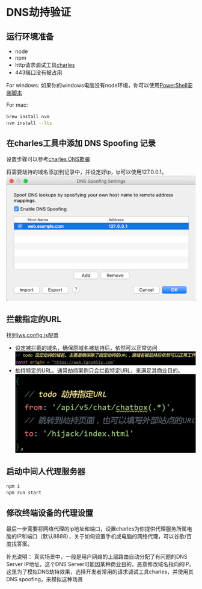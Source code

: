 # DNS劫持验证

## 运行环境准备
- node
- npm
- http请求调试工具[charles](https://www.charlesproxy.com/download/latest-release/)
- 443端口没有被占用

For windows:
如果你的windows电脑没有node环境，你可以使用[PowerShell安装脚本](./env-installer.ps1)

For mac:
```bash
brew install nvm
nvm install --lts
```

## 在charles工具中添加 DNS Spoofing 记录
设置步骤可以参考[charles DNS欺骗](https://www.axihe.com/tools/charles/tools/dns-spoofing.html)

将需要劫持的域名添加到记录中，并设定好ip，ip可以使用127.0.0.1。
![](.readme_images/dns-spoofing-settings.png)

## 拦截指定的URL
找到[lws.config.js](./lws.config.js)配置
- 设定被拦截的域名，确保原域名被劫持后，依然可以正常访问
![](.readme_images/set-origin-domain.png)
- 劫持特定的URL。通常劫持案例只会拦截特定URL，来满足其商业目的。
![](.readme_images/set-hijack-url.png)

## 启动中间人代理服务器
```bash
npm i
npm run start
```

## 修改终端设备的代理设置
最后一步需要将网络代理的ip地址和端口，设置charles为你提供代理服务所属电脑的IP和端口（默认8888），关于如何设置手机或电脑的网络代理，可以谷歌/百度找答案。

补充说明：
真实场景中，一般是用户网络的上层路由自动分配了有问题的DNS Server IP地址，这个DNS Server可能因某种商业目的，恶意修改域名指向的IP。
这里为了模拟DNS劫持效果，选择开发者常用的请求调试工具charles，并使用其DNS spoofing，来模拟这种场景
